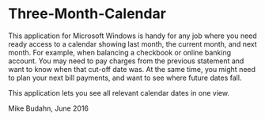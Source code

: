 # Three-Month-Calendar

This application for Microsoft Windows is handy for any job where you need ready access to a calendar showing last month, the current month, and next month. For example, when balancing a checkbook or online banking account. You may need to pay charges from the previous statement and want to know when that cut-off date was. At the same time, you might need to plan your next bill payments, and want to see where future dates fall.

This application lets you see all relevant calendar dates in one view.

Mike Budahn,
June 2016